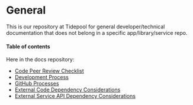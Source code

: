 # General

This is our repository at Tidepool for general developer/technical documentation that does not belong in a specific app/library/service repo.

#### Table of contents

Here in the docs repository:
- [Code Peer Review Checklist](./code-peer-review-checklist.md)
- [Development Process](./development-process.md)
- [GitHub Processes](./github-processes.md)
- [External Code Dependency Considerations](./external-code-dependency-considerations.md)
- [External Service API Dependency Considerations](./external-service-api-dependency-considerations.md)
